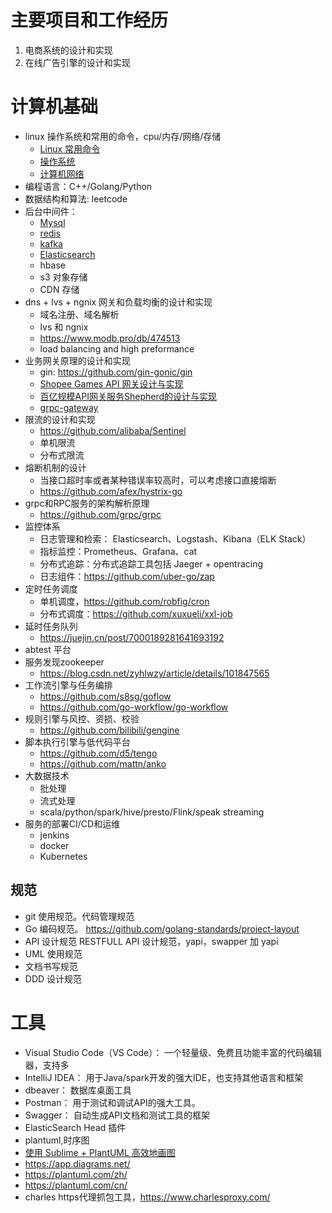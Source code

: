 
# 主要项目和工作经历
1. 电商系统的设计和实现
2. 在线广告引擎的设计和实现


# 计算机基础
- linux 操作系统和常用的命令，cpu/内存/网络/存储
  - [Linux 常用命令](../_posts/计算机基础/Linux-commands-shell.md)
  - [操作系统](../_posts/计算机基础/OS-interview.md)
  - [计算机网络](../_posts/计算机基础/Internet-interview.md)
- 编程语言：C++/Golang/Python
- 数据结构和算法: leetcode
- 后台中间件：
  - [Mysql](../_posts/计算机基础/middleware-mysql.md)
  - [redis](../_posts/计算机基础/middleware-redis.md)
  - [kafka](../_posts/计算机基础/middleware-redis.md)
  - [Elasticsearch](../_posts/计算机基础/middleware-elasticsearch.md)
  - hbase
  - s3 对象存储
  - CDN 存储
- dns + lvs + ngnix 网关和负载均衡的设计和实现
  - 域名注册、域名解析
  - lvs 和 ngnix
  - https://www.modb.pro/db/474513
  - load balancing and high preformance
- 业务网关原理的设计和实现
  - gin: https://github.com/gin-gonic/gin
  - [Shopee Games API 网关设计与实现](https://www.modb.pro/db/474513)
  - [百亿规模API网关服务Shepherd的设计与实现](https://tech.meituan.com/2021/05/20/shepherd-api-gateway.html)
  - [grpc-gateway](https://github.com/grpc-ecosystem/grpc-gateway)
- 限流的设计和实现
  - https://github.com/alibaba/Sentinel
  - 单机限流
  - 分布式限流
- 熔断机制的设计
  - 当接口超时率或者某种错误率较高时，可以考虑接口直接熔断
  - https://github.com/afex/hystrix-go
- grpc和RPC服务的架构解析原理
  - https://github.com/grpc/grpc 
- 监控体系
  - 日志管理和检索： Elasticsearch、Logstash、Kibana（ELK Stack）
  - 指标监控：Prometheus、Grafana、cat
  - 分布式追踪：分布式追踪工具包括 Jaeger + opentracing
  - 日志组件：https://github.com/uber-go/zap
- 定时任务调度
  - 单机调度，https://github.com/robfig/cron
  - 分布式调度：https://github.com/xuxueli/xxl-job
- 延时任务队列
  - https://juejin.cn/post/7000189281641693192
- abtest 平台
- 服务发现zookeeper
  - https://blog.csdn.net/zyhlwzy/article/details/101847565
- 工作流引擎与任务编排
  - https://github.com/s8sg/goflow
  - https://github.com/go-workflow/go-workflow
- 规则引擎与风控、资损、校验
  - https://github.com/bilibili/gengine
- 脚本执行引擎与低代码平台
  - https://github.com/d5/tengo
  - https://github.com/mattn/anko
- 大数据技术
  - 批处理
  - 流式处理
  - scala/python/spark/hive/presto/Flink/speak streaming
- 服务的部署CI/CD和运维
  - jenkins
  - docker
  - Kubernetes

## 规范
- git 使用规范。代码管理规范
- Go 编码规范。 https://github.com/golang-standards/project-layout
- API 设计规范 RESTFULL  API 设计规范，yapi，swapper 加 yapi
- UML 使用规范
- 文档书写规范
- DDD 设计规范


# 工具
- Visual Studio Code（VS Code）： 一个轻量级、免费且功能丰富的代码编辑器，支持多
- IntelliJ IDEA： 用于Java/spark开发的强大IDE，也支持其他语言和框架
- dbeaver： 数据库桌面工具
- Postman： 用于测试和调试API的强大工具。
- Swagger： 自动生成API文档和测试工具的框架
- ElasticSearch Head 插件
- plantuml,时序图
- [使用 Sublime + PlantUML 高效地画图](https://www.jianshu.com/p/e92a52770832)
- https://app.diagrams.net/
- https://plantuml.com/zh/
- https://plantuml.com/cn/
- charles https代理抓包工具，https://www.charlesproxy.com/

